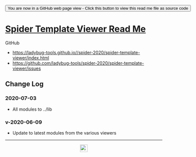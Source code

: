 <span style=display:none; >[You are now in a GitHub source code view - click this link to view Read Me file as a web page](https://ladybug-tools.github.io/spider-2020/spider-template-viewer/readme.html "View file as a web page.") </span>

<div><input type=button onclick=window.location.href="https://github.com/ladybug-tools/spider-2020/spider-template-viewer/"
value="You are now in a GitHub web page view - Click this button to view this read me file as source code" ></div>

# [Spider Template Viewer Read Me]( ./readme.html )

GitHub

* https://ladybug-tools.github.io//spider-2020/spider-template-viewer/index.html
* https://github.com/ladybug-tools/spider-2020/spider-template-viewer/issues


## Change Log

### 2020-07-03

* All modules to ../lib

### v-2020-06-09

* Update to latest modules from the various viewers


***

<center title="hello! Click me to go up to the top" ><a href=javascript:window.scrollTo(0,0); style=text-decoration:none; > <img width=24 src="https://ladybug.tools/artwork/icons_bugs/ico/spider.ico" > </a></center>
